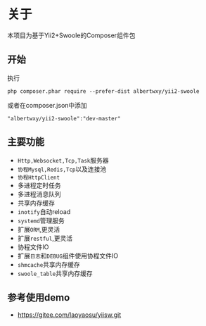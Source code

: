 关于
====

本项目为基于Yii2+Swoole的Composer组件包

开始
---

执行
```
php composer.phar require --prefer-dist albertwxy/yii2-swoole
```

或者在composer.json中添加

```
"albertwxy/yii2-swoole":"dev-master"
```

主要功能
------

* `Http,Websocket,Tcp,Task`服务器
* `协程Mysql,Redis,Tcp`以及连接池
* `协程HttpClient`
* 多进程定时任务
* 多进程消息队列
* 共享内存缓存
* `inotify`自动reload
* `systemd`管理服务
* 扩展`ORM`,更灵活
* 扩展`restful`,更灵活
* 协程文件IO
* 扩展`日志`和`DEBUG`组件使用协程文件IO
* `shmcache`共享内存缓存
* `swoole_table`共享内存缓存

参考使用demo
-----------

* https://gitee.com/laoyaosu/yiisw.git
